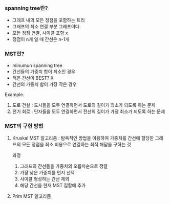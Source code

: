 ### spanning tree란?
- 그래프 내의 모든 정점을 포함하는 트리
- 그래프의 최소 연결 부분 그래프이다.
- 모든 정점 연결, 사이클 포함 x
- 정점이 n개 일 때 간선은 n-1개

### MST란? 
- minumun spanning tree
- 간선들의 가중치 합이 최소인 경우
- 적은 간선이 BEST? X
- 간선의 가중치 합이 가장 작은 경우

Example. 
1. 도로 건설
    : 도시들을 모두 연결하면서 도로의 길이가 최소가 되도록 하는 문제
2. 전기 회로
    : 단자들을 모두 연결하면서 전선의 길이가 가장 최소가 되도록 하는 문제

### MST의 구현 방법
1. Kruskal MST 알고리즘
: 탐욕적인 방법을 이용하여 가중치를 간선에 할당한 그래프의 모든 정점을 최소 비용으로 연결하는 최적 해답을 구하는 것

    과정
    1. 그래프의 간선들을 가중치의 오름차순으로 정렬
    2. 가장 낮은 가중치를 먼저 선택
    3. 사이클 형성하는 간선 제외
    4. 해당 간선을 현재 MST 집합에 추가

2. Prim MST 알고리즘

